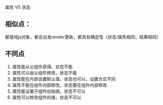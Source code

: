 属性 VS 状态

## 相似点：
都是纯js对象，都会出发render更新，都具有确定性（状态/属性相同，结果相同）

## 不同点

1. 属性能从父组件获得，状态不能
2. 属性可以由父组件修改，状态不能
3. 属性能在内部设置默认值，状态也可以，设置方式不同
4. 属性不能在组件内部修改，状态要在组件内部修改
5. 属性能设置子组件初始值，状态不可以
6. 属性可以修改组件的值，状态不可以